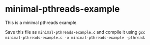 # minimal-pthreads-example
This is a minimal pthreads example.

Save this file as `minimal-pthreads-example.c` and compile it using `gcc minimal-pthreads-example.c -o minimal-pthreads-example -pthread`.
